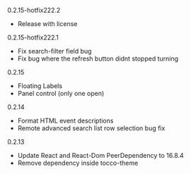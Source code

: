 0.2.15-hotfix222.2
- Release with license 

0.2.15-hotfix222.1
- Fix search-filter field bug
- Fix bug where the refresh button didnt stopped turning 

0.2.15
- Floating Labels
- Panel control (only one open)

0.2.14
- Format HTML event descriptions
- Remote advanced search list row selection bug fix

0.2.13
- Update React and React-Dom PeerDependency to 16.8.4
- Remove dependency inside tocco-theme 
